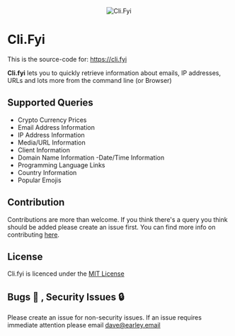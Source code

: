 <p align="center">
  <img src="https://user-images.githubusercontent.com/166798/32507751-425ba9a8-c3e0-11e7-9a23-2a3568764b56.png" alt="Cli.Fyi"/>
</p>

# Cli.Fyi
This is the source-code for: https://cli.fyi

**Cli.fyi** lets you to quickly retrieve information about emails, IP addresses, URLs and lots more from the command line (or Browser)

## Supported Queries
- Crypto Currency Prices
- Email Address Information
- IP Address Information
- Media/URL Information
- Client Information
- Domain Name Information
 -Date/Time Information
- Programming Language Links
- Country Information
- Popular Emojis

## Contribution
Contributions are more than welcome. If you think there's a query you think should be added please create an issue first. You can find more info on contributing [here](CONTRIBUTING.md).

## License
Cli.fyi is licenced under the [MIT License](https://tldrlegal.com/license/mit-license)

## Bugs :bug: , Security Issues :lock:
Please create an issue for non-security issues. If an issue requires immediate attention please email dave@earley.email
